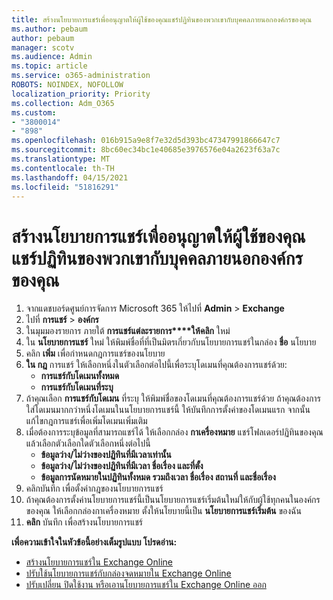 ```yaml
---
title: สร้างนโยบายการแชร์เพื่ออนุญาตให้ผู้ใช้ของคุณแชร์ปฏิทินของพวกเขากับบุคคลภายนอกองค์กรของคุณ
ms.author: pebaum
author: pebaum
manager: scotv
ms.audience: Admin
ms.topic: article
ms.service: o365-administration
ROBOTS: NOINDEX, NOFOLLOW
localization_priority: Priority
ms.collection: Adm_O365
ms.custom:
- "3800014"
- "898"
ms.openlocfilehash: 016b915a9e8f7e32d5d393bc47347991866647c7
ms.sourcegitcommit: 8bc60ec34bc1e40685e3976576e04a2623f63a7c
ms.translationtype: MT
ms.contentlocale: th-TH
ms.lasthandoff: 04/15/2021
ms.locfileid: "51816291"
---
```

# <a name="create-a-sharing-policy-to-allow-your-users-to-share-their-calendar-with-people-outside-your-organization"></a>สร้างนโยบายการแชร์เพื่ออนุญาตให้ผู้ใช้ของคุณแชร์ปฏิทินของพวกเขากับบุคคลภายนอกองค์กรของคุณ

1. จากแดชบอร์ดศูนย์การจัดการ Microsoft 365 ให้ไปที่ **Admin**  >  **Exchange**
2. ไปที่ **การแชร์**  >  **องค์กร**
3. ในมุมมองรายการ ภายใต้ **การแชร์แต่ละรายการ****ให้คลิก** ใหม่
4. ใน **นโยบายการแชร์** ใหม่ ให้พิมพ์ชื่อที่ที่เป็นมิตรเกี่ยวกับนโยบายการแชร์ในกล่อง **ชื่อ** นโยบาย
5. คลิก **เพิ่ม**  เพื่อกําหนดกฎการแชร์ของนโยบาย
6. **ใน กฎ** การแชร์ ให้เลือกหนึ่งในตัวเลือกต่อไปนี้เพื่อระบุโดเมนที่คุณต้องการแชร์ด้วย:
    - **การแชร์กับโดเมนทั้งหมด**
    - **การแชร์กับโดเมนที่ระบุ**
8. ถ้าคุณเลือก **การแชร์กับโดเมน** ที่ระบุ ให้พิมพ์ชื่อของโดเมนที่คุณต้องการแชร์ด้วย ถ้าคุณต้องการใส่โดเมนมากกว่าหนึ่งโดเมนในนโยบายการแชร์นี้ ให้บันทึกการตั้งค่าของโดเมนแรก จากนั้นแก้ไขกฎการแชร์เพื่อเพิ่มโดเมนเพิ่มเติม
9. เมื่อต้องการระบุข้อมูลที่สามารถแชร์ได้ ให้เลือกกล่อง **กาเครื่องหมาย** แชร์โฟลเดอร์ปฏิทินของคุณ แล้วเลือกตัวเลือกใดตัวเลือกหนึ่งต่อไปนี้
    - **ข้อมูลว่าง/ไม่ว่างของปฏิทินที่มีเวลาเท่านั้น**
    - **ข้อมูลว่าง/ไม่ว่างของปฏิทินที่มีเวลา ชื่อเรื่อง และที่ตั้ง**
    - **ข้อมูลการนัดหมายในปฏิทินทั้งหมด รวมถึงเวลา ชื่อเรื่อง สถานที่ และชื่อเรื่อง**
11. คลิกบันทึก เพื่อตั้งค่ากฎของนโยบายการแชร์
12. ถ้าคุณต้องการตั้งค่านโยบายการแชร์นี้เป็นนโยบายการแชร์เริ่มต้นใหม่ให้กับผู้ใช้ทุกคนในองค์กรของคุณ ให้เลือกกล่องกาเครื่องหมาย ตั้งให้นโยบายนี้เป็น **นโยบายการแชร์เริ่มต้น** ของฉัน
13. **คลิก** บันทึก เพื่อสร้างนโยบายการแชร์  

**เพื่อความเข้าใจในหัวข้อนี้อย่างเต็มรูปแบบ โปรดอ่าน:**

- [สร้างนโยบายการแชร์ใน Exchange Online](https://docs.microsoft.com/exchange/sharing/sharing-policies/create-a-sharing-policy)
- [ปรับใช้นโยบายการแชร์กับกล่องจดหมายใน Exchange Online](https://docs.microsoft.com/exchange/sharing/sharing-policies/apply-a-sharing-policy)
- [ปรับเปลี่ยน ปิดใช้งาน หรือเอานโยบายการแชร์ใน Exchange Online ออก](https://docs.microsoft.com/exchange/sharing/sharing-policies/modify-a-sharing-policy)